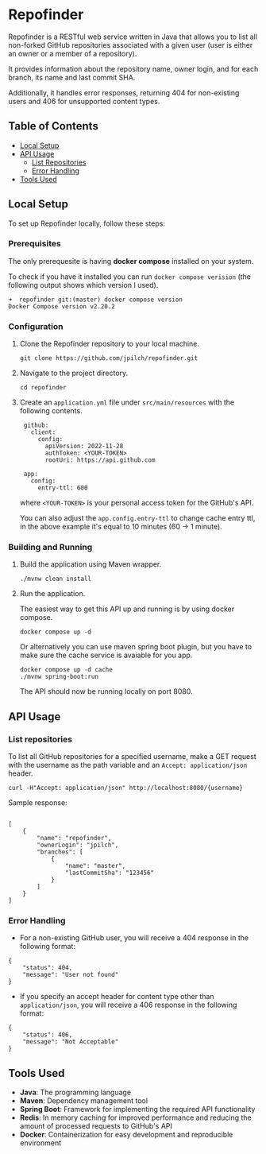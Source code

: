 # Repofinder
Repofinder is a RESTful web service written in Java that allows you to list all non-forked GitHub repositories associated with a given user (user is either an owner or a member of a repository). 

It provides information about the repository name, owner login, and for each branch, its name and last commit SHA.

Additionally, it handles error responses, returning 404 for non-existing users and 406 for unsupported content types.

## Table of Contents

- [Local Setup](#local-setup)
- [API Usage](#api-usage)
  - [List Repositories](#list-repositories)
  - [Error Handling](#error-handling)
- [Tools Used](#tools-used)

## Local Setup

To set up Repofinder locally, follow these steps:

### Prerequisites

  The only prerequesite is having **docker compose** installed on your system.
  
  To check if you have it installed you can run `docker compose verision` (the following output shows which version I used).
  ```shell
  ➜  repofinder git:(master) docker compose version  
  Docker Compose version v2.20.2
  ```

### Configuration

1. Clone the Repofinder repository to your local machine.

   ```shell
   git clone https://github.com/jpilch/repofinder.git

2. Navigate to the project directory.

   ```shell
   cd repofinder

3. Create an `application.yml` file under `src/main/resources` with the following contents.
   ```
    github:
      client:
        config:
          apiVersion: 2022-11-28
          authToken: <YOUR-TOKEN>
          rootUri: https://api.github.com
  
    app:
      config:
        entry-ttl: 600
   ```
    where `<YOUR-TOKEN>` is your personal access token for the GitHub's API.

   You can also adjust the `app.config.entry-ttl` to change cache entry ttl, in the above example it's equal to 10 minutes (60 -> 1 minute).

### Building and Running

1. Build the application using Maven wrapper.

   ```shell
   ./mvnw clean install
   ```
2. Run the application.

    The easiest way to get this API up and running is by using docker compose.
    
    ```
    docker compose up -d
    ```
    
    Or alternatively you can use maven spring boot plugin, but you have to make sure the cache service is avaiable for you app.
    
    ```
    docker compose up -d cache
    ./mvnw spring-boot:run
    ```

   The API should now be running locally on port 8080.

## API Usage

### List repositories

To list all GitHub repositories for a specified username, make a GET request with the username as the path variable and an `Accept: application/json` header.

```
curl -H"Accept: application/json" http://localhost:8080/{username}
```

Sample response:

```

[
    {
        "name": "repofinder",
        "ownerLogin": "jpilch",
        "branches": [
            {
                "name": "master",
                "lastCommitSha": "123456"
            }
        ]
    }
]
```

### Error Handling

- For a non-existing GitHub user, you will receive a 404 response in the following format:

```
{
    "status": 404,
    "message": "User not found"
}
```

- If you specify an accept header for content type other than `application/json`, you will receive a 406 response in the following format:
```
{
    "status": 406,
    "message": "Not Acceptable"
}
```

## Tools Used

- **Java**: The programming language
- **Maven**: Dependency management tool
- **Spring Boot**: Framework for implementing the required API functionality
- **Redis**: In memory caching for improved performance and reducing the amount of processed requests to GitHub's API
- **Docker**: Containerization for easy development and reproducible environment



